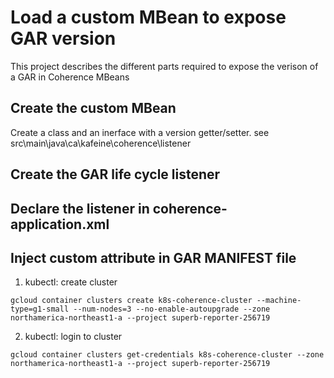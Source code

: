 # Load a custom MBean to expose GAR version
This project describes the different parts required to expose the verison of a GAR in Coherence MBeans

## Create the custom MBean

Create a class and an inerface with a version getter/setter. see src\main\java\ca\kafeine\coherence\listener

## Create the GAR life cycle listener



## Declare the listener in coherence-application.xml

## Inject custom attribute in GAR MANIFEST file


1. kubectl: create cluster
```
gcloud container clusters create k8s-coherence-cluster --machine-type=g1-small --num-nodes=3 --no-enable-autoupgrade --zone northamerica-northeast1-a --project superb-reporter-256719
```

2. kubectl: login to cluster 
```
gcloud container clusters get-credentials k8s-coherence-cluster --zone northamerica-northeast1-a --project superb-reporter-256719 
```
